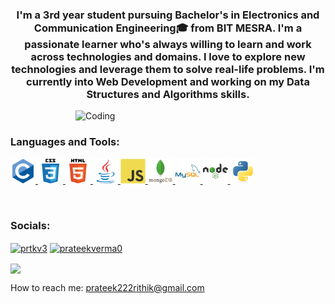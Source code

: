 <h3 align="center">I'm a 3rd year student pursuing Bachelor's in Electronics and Communication Engineering🎓 from BIT MESRA. I'm a passionate learner who's always willing to learn and work across technologies and domains. I love to explore new technologies and leverage them to solve real-life problems. I'm currently into Web Development and working on my Data Structures and Algorithms skills.</h3>
<img align="right" alt="Coding" width = "400" src="https://user-images.githubusercontent.com/57133330/188281408-c67df9ee-fd1f-4b37-833b-f02848f1ce02.gif">

<br>
<h3 align="left">Languages and Tools:</h3>
<p align="left"> <a href="https://www.cprogramming.com/" target="_blank" rel="noreferrer"> <img src="https://raw.githubusercontent.com/devicons/devicon/master/icons/c/c-original.svg" alt="c" width="40" height="40"/> </a> <a href="https://www.w3schools.com/css/" target="_blank" rel="noreferrer"> <img src="https://raw.githubusercontent.com/devicons/devicon/master/icons/css3/css3-original-wordmark.svg" alt="css3" width="40" height="40"/> </a>  <a href="https://www.w3.org/html/" target="_blank" rel="noreferrer"> <img src="https://raw.githubusercontent.com/devicons/devicon/master/icons/html5/html5-original-wordmark.svg" alt="html5" width="40" height="40"/> </a> <a href="https://www.java.com" target="_blank" rel="noreferrer"> <img src="https://raw.githubusercontent.com/devicons/devicon/master/icons/java/java-original.svg" alt="java" width="40" height="40"/> </a> <a href="https://developer.mozilla.org/en-US/docs/Web/JavaScript" target="_blank" rel="noreferrer"> <img src="https://raw.githubusercontent.com/devicons/devicon/master/icons/javascript/javascript-original.svg" alt="javascript" width="40" height="40"/> </a> <a href="https://www.mongodb.com/" target="_blank" rel="noreferrer"> <img src="https://raw.githubusercontent.com/devicons/devicon/master/icons/mongodb/mongodb-original-wordmark.svg" alt="mongodb" width="40" height="40"/> </a> <a href="https://www.mysql.com/" target="_blank" rel="noreferrer"> <img src="https://raw.githubusercontent.com/devicons/devicon/master/icons/mysql/mysql-original-wordmark.svg" alt="mysql" width="40" height="40"/> </a> <a href="https://nodejs.org" target="_blank" rel="noreferrer"> <img src="https://raw.githubusercontent.com/devicons/devicon/master/icons/nodejs/nodejs-original-wordmark.svg" alt="nodejs" width="40" height="40"/> </a> <a href="https://www.python.org" target="_blank" rel="noreferrer"> <img src="https://raw.githubusercontent.com/devicons/devicon/master/icons/python/python-original.svg" alt="python" width="40" height="40"/> </a> </p>
<br>
<h3 align="left">Socials:</h3>
<p align="left">
<a href="https://twitter.com/prtkv3" target="blank"><img align="center" src="https://cdn.prod.website-files.com/5d66bdc65e51a0d114d15891/64cebdd90aef8ef8c749e848_X-EverythingApp-Logo-Twitter.jpg" alt="prtkv3" height="30" width="40" /></a>
<a href="https://linkedin.com/in/prateekverma0" target="blank"><img align="center" src="https://raw.githubusercontent.com/rahuldkjain/github-profile-readme-generator/master/src/images/icons/Social/linked-in-alt.svg" alt="prateekverma0" height="30" width="40" /></a>
</p>
<a href="https://github.com/prtkvs/github-readme-stats"><img align="center" src="https://github-readme-stats.vercel.app/api/top-langs/?username=kevinfengcs88&theme=github_dark&layout=compact&hide_border=true" /></a>
<p>How to reach me: <a href="mailto:prateek222rithik@gmail.com">prateek222rithik@gmail.com</a></p>
